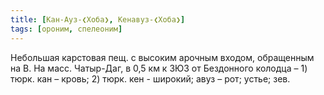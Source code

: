 ```yaml
---
title: [Кан-Ауз-❮Хоба❯, Кенавуз-❮Хоба❯]
tags: [ороним, спелеоним]
---
```


Небольшая карстовая пещ. с высоким арочным входом, обращенным на В. На масс.
Чатыр-Даг, в 0,5 км к ЗЮЗ от Бездонного колодца – 1) тюрк. кан – кровь; 2) тюрк.
кен - широкий; авуз – рот; устье; зев.
